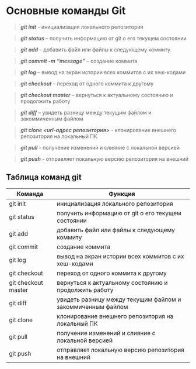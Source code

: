 # Основные команды Git

> ***git init*** - инициализация локального репозитория

> ***git status*** – получить информацию от git о его текущем состоянии

> ***git add*** – добавить файл или файлы к следующему коммиту

> ***git commit -m “message”*** – создание коммита

> ***git log*** – вывод на экран истории всех коммитов с их хеш-кодами

> ***git checkout*** – переход от одного коммита к другому

> ***git checkout master*** – вернуться к актуальному состоянию и продолжить работу

> ***git diff*** – увидеть разницу между текущим файлом и закоммиченным файлом

> ***git clone <url-адрес репозитория>*** - клонирование внешнего репозитория на
локальный ПК

> ***git pull*** - получение изменений и слияние с локальной версией

> ***git push*** - отправляет локальную версию репозитория на внешний

## Таблица команд git

|Команда       |Функция    |
|----------    |-----------|
|git init      |инициализация локального репозитория      |
|git status    |получить информацию от git о его текущем состоянии   |
|git add       |добавить файл или файлы к следующему коммиту
|git commit    |создание коммита
|git log       |вывод на экран истории всех коммитов с их хеш-кодами
|git checkout  | переход от одного коммита к другому
|git checkout master|вернуться к актуальному состоянию и продолжить работу
|git diff      |увидеть разницу между текущим файлом и закоммиченным файлом
|git clone     |клонирование внешнего репозитория на локальный ПК
|git pull      |получение изменений и слияние с локальной версией
|git push      |отправляет локальную версию репозитория на внешний
